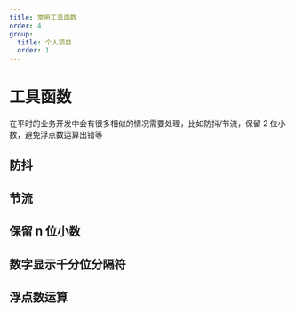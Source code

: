 ```yaml
---
title: 常用工具函数
order: 4
group:
  title: 个人项目
  order: 1
---
```


# 工具函数

在平时的业务开发中会有很多相似的情况需要处理，比如防抖/节流，保留 2 位小数，避免浮点数运算出错等

## 防抖

## 节流

## 保留 n 位小数

## 数字显示千分位分隔符

## 浮点数运算
